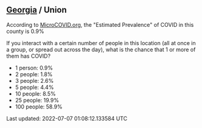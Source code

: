 
## [Georgia](/united-states/georgia) / Union

According to [MicroCOVID.org](http://microcovid.org),
the "Estimated Prevalence" of COVID in this county is 0.9%

If you interact with a certain number of people in this location
(all at once in a group, or spread out across the day), what is the chance that
1 or more of them has COVID?

- 1 person: 0.9%
- 2 people: 1.8%
- 3 people: 2.6%
- 5 people: 4.4%
- 10 people: 8.5%
- 25 people: 19.9%
- 100 people: 58.9%

Last updated: 2022-07-07 01:08:12.133584 UTC
